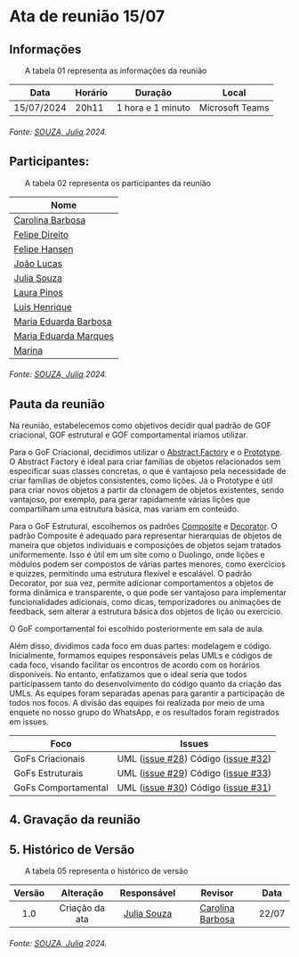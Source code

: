 # Ata de reunião 15/07

## Informações

<p align="justify">
&emsp;&emsp;A tabela 01 representa as informações da reunião
</p>

| **Data**    | **Horário** | **Duração** | **Local**         |
|-------------|-------------|-------------|-------------------|
| 15/07/2024  | 20h11        | 1 hora e 1 minuto  | Microsoft Teams   |


<h6 align="Justify">Fonte: <a href="https://github.com/JuliaSSouza">SOUZA, Julia</a>.2024.</h6>


## Participantes:

<p align="justify">
&emsp;&emsp;A tabela 02 representa os participantes da reunião
</p>

| Nome                    |
|-------------------------|
| [Carolina Barbosa](https://github.com/CarolinaBarb)      |
| [Felipe Direito](https://github.com/FelipeDireito)| 
| [Felipe Hansen](https://github.com/fhansen98)            |
| [João Lucas](https://github.com/Jlmsousa)                |
| [Julia Souza](https://github.com/JuliaSSouza)  |
| [Laura Pinos](https://github.com/laurapinos)             |
| [Luis Henrique](https://github.com/luishenrrique)        |
| [Maria Eduarda Barbosa](https://github.com/Madu01)       |
| [Maria Eduarda Marques](https://github.com/EduardaSMarques)|
| [Marina](https://github.com/The-Boss-Nina)               |

<h6 align="Justify">Fonte: <a href="https://github.com/JuliaSSouza">SOUZA, Julia</a>.2024.</h6>


## Pauta da reunião

Na reunião, estabelecemos como objetivos decidir qual padrão de GOF criacional, GOF estrutural e GOF comportamental iriamos utilizar. 

Para o GoF Criacional, decidimos utilizar o [Abstract Factory](/PadroesDeProjeto/criacionalAbstractFactory.md) e o [Prototype](/PadroesDeProjeto/criacionalPrototype.md). O Abstract Factory é ideal para criar famílias de objetos relacionados sem especificar suas classes concretas, o que é vantajoso pela necessidade de criar famílias de objetos consistentes, como lições. Já o Prototype é útil para criar novos objetos a partir da clonagem de objetos existentes, sendo vantajoso, por exemplo, para gerar rapidamente várias lições que compartilham uma estrutura básica, mas variam em conteúdo.

Para o GoF Estrutural, escolhemos os padrões [Composite](/PadroesDeProjeto/estruturalComposite.md) e [Decorator](/PadroesDeProjeto/estruturalDecorator.md). O padrão Composite é adequado para representar hierarquias de objetos de maneira que objetos individuais e composições de objetos sejam tratados uniformemente. Isso é útil em um site como o Duolingo, onde lições e módulos podem ser compostos de várias partes menores, como exercícios e quizzes, permitindo uma estrutura flexível e escalável. O padrão Decorator, por sua vez, permite adicionar comportamentos a objetos de forma dinâmica e transparente, o que pode ser vantajoso para implementar funcionalidades adicionais, como dicas, temporizadores ou animações de feedback, sem alterar a estrutura básica dos objetos de lição ou exercício.

O GoF comportamental foi escolhido posteriormente em sala de aula.

Além disso, dividimos cada foco em duas partes: modelagem e código. Inicialmente, formamos equipes responsáveis pelas UMLs e códigos de cada foco, visando facilitar os encontros de acordo com os horários disponíveis. No entanto, enfatizamos que o ideal seria que todos participassem tanto do desenvolvimento do código quanto da criação das UMLs. As equipes foram separadas apenas para garantir a participação de todos nos focos. A divisão das equipes foi realizada por meio de uma enquete no nosso grupo do WhatsApp, e os resultados foram registrados em issues.

| Foco        | Issues      |      
|-------------|-------------|
|GoFs Criacionais | UML ([issue #28](https://github.com/UnBArqDsw2024-1/2024.1_G6_My_LanguageLearning/issues/28)) Código ([issue #32](https://github.com/UnBArqDsw2024-1/2024.1_G6_My_LanguageLearning/issues/32))     | 
|GoFs Estruturais|UML ([issue #29](https://github.com/UnBArqDsw2024-1/2024.1_G6_My_LanguageLearning/issues/29)) Código ([issue #33](https://github.com/UnBArqDsw2024-1/2024.1_G6_My_LanguageLearning/issues/33))    | 
|GoFs Comportamental|UML ([issue #30](https://github.com/UnBArqDsw2024-1/2024.1_G6_My_LanguageLearning/issues/30)) Código ([issue #31](https://github.com/UnBArqDsw2024-1/2024.1_G6_My_LanguageLearning/issues/31))    | 


## 4. Gravação da reunião



## 5. Histórico de Versão

<p align="justify">
&emsp;&emsp;A tabela 05 representa o histórico de versão
</p>

| Versão |      Alteração       |                Responsável                 |    Revisor    | Data  |
| :----: | :------------------: | :----------------------------------------: | :-----------: | :---: | 
| 1.0    | Criação da ata  | [Julia Souza](https://github.com/JuliaSSouza) | [Carolina Barbosa](https://github.com/CarolinaBarb) | 22/07 |

<h6 align="Justify">Fonte: <a href="https://github.com/JuliaSSouza">SOUZA, Julia</a>.2024.</h6>

